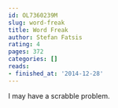 ```yaml
---
id: OL7360239M
slug: word-freak
title: Word Freak
author: Stefan Fatsis
rating: 4
pages: 372
categories: []
reads:
- finished_at: '2014-12-28'
---
```

I may have a scrabble problem.
